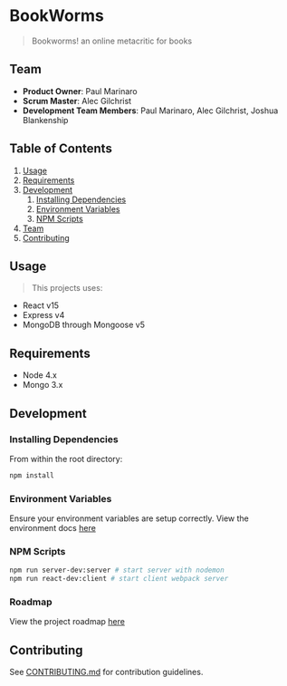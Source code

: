 # BookWorms
> Bookworms! an online metacritic for books

## Team

  - __Product Owner__: Paul Marinaro
  - __Scrum Master__: Alec Gilchrist
  - __Development Team Members__: Paul Marinaro, Alec Gilchrist, Joshua Blankenship

## Table of Contents


1. [Usage](#usage)
1. [Requirements](#requirements)
1. [Development](#development)
    1. [Installing Dependencies](#installing-dependencies)
    1. [Environment Variables](#environment-variables)
    1. [NPM Scripts](#npm-scripts)
1. [Team](#team)
1. [Contributing](#contributing)


## Usage

> This projects uses:
  - React v15
  - Express v4
  - MongoDB through Mongoose v5

## Requirements

- Node 4.x
- Mongo 3.x

## Development

### Installing Dependencies

From within the root directory:

```sh
npm install
```

### Environment Variables

Ensure your environment variables are setup correctly. View the environment docs [here](/env.md)

### NPM Scripts

```sh
npm run server-dev:server # start server with nodemon
npm run react-dev:client # start client webpack server
```

### Roadmap

View the project roadmap [here](https://github.com/Book-worms/BookWorms/issues)

## Contributing

See [CONTRIBUTING.md](/_CONTRIBUTING.md) for contribution guidelines.
